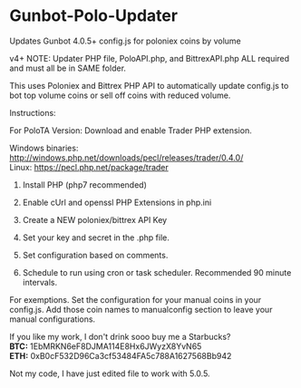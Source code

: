 # Gunbot-Polo-Updater
Updates Gunbot 4.0.5+ config.js for poloniex coins by volume

v4+ NOTE: Updater PHP file, PoloAPI.php, and BittrexAPI.php ALL required and must all be in SAME folder.

This uses Poloniex and Bittrex PHP API to automatically update config.js to bot top volume coins or sell off coins with reduced volume.

Instructions:

For PoloTA Version:
Download and enable Trader PHP extension. 

Windows binaries: http://windows.php.net/downloads/pecl/releases/trader/0.4.0/
<br/>
Linux: https://pecl.php.net/package/trader

1) Install PHP (php7 recommended)

2) Enable cUrl and openssl PHP Extensions in php.ini 

3) Create a NEW poloniex/bittrex API Key

4) Set your key and secret in the .php file.

5) Set configuration based on comments.

6) Schedule to run using cron or task scheduler. Recommended 90 minute intervals.

For exemptions. Set the configuration for your manual coins in your config.js. Add those coin names to manualconfig section to leave your manual configurations.<br/>

If you like my work, I don't drink sooo buy me a Starbucks?<br/>
<b>BTC:</b> 1EbMRKN6eF8DJMA114E8Hx6JWyzX8YvN65 <br/>
<b>ETH:</b> 0xB0cF532D96Ca3cf53484FA5c788A1627568Bb942

Not my code, I have just edited file to work with 5.0.5.
